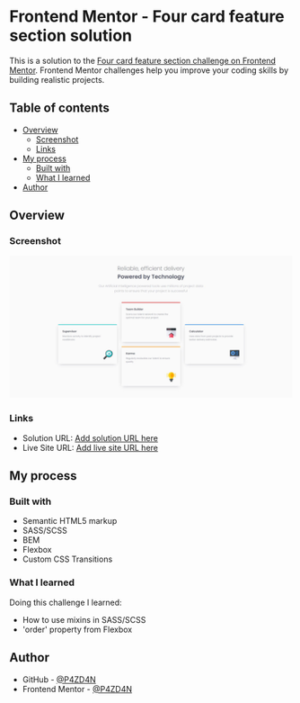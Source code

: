 # Frontend Mentor - Four card feature section solution

This is a solution to the [Four card feature section challenge on Frontend Mentor](https://www.frontendmentor.io/challenges/four-card-feature-section-weK1eFYK). Frontend Mentor challenges help you improve your coding skills by building realistic projects. 

## Table of contents

- [Overview](#overview)
  - [Screenshot](#screenshot)
  - [Links](#links)
- [My process](#my-process)
  - [Built with](#built-with)
  - [What I learned](#what-i-learned)
- [Author](#author)

## Overview

### Screenshot

![](./screenshot.JPG)

### Links

- Solution URL: [Add solution URL here](https://your-solution-url.com)
- Live Site URL: [Add live site URL here](https://your-live-site-url.com)

## My process

### Built with

- Semantic HTML5 markup
- SASS/SCSS
- BEM
- Flexbox
- Custom CSS Transitions

### What I learned

Doing this challenge I learned:
  - How to use mixins in SASS/SCSS
  - 'order' property from Flexbox

## Author

- GitHub - [@P4ZD4N](https://github.com/P4ZD4N)
- Frontend Mentor - [@P4ZD4N](https://www.frontendmentor.io/profile/P4ZD4N)

